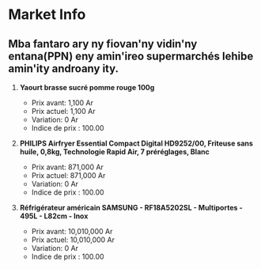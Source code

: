 # Market Info

## Mba fantaro ary ny fiovan'ny vidin'ny entana(PPN) eny amin'ireo supermarchés lehibe amin'ity androany ity.

1. **Yaourt brasse sucré pomme rouge 100g**
   - Prix avant: 1,100 Ar
   - Prix actuel: 1,100 Ar
   - Variation: 0 Ar
   - Indice de prix : 100.00

2. **PHILIPS Airfryer Essential Compact Digital HD9252/00, Friteuse sans huile, 0,8kg, Technologie Rapid Air, 7 préréglages, Blanc**
   - Prix avant: 871,000 Ar
   - Prix actuel: 871,000 Ar
   - Variation: 0 Ar
   - Indice de prix : 100.00

3. **Réfrigérateur américain SAMSUNG - RF18A5202SL - Multiportes - 495L - L82cm - Inox**
   - Prix avant: 10,010,000 Ar
   - Prix actuel: 10,010,000 Ar
   - Variation: 0 Ar
   - Indice de prix : 100.00

